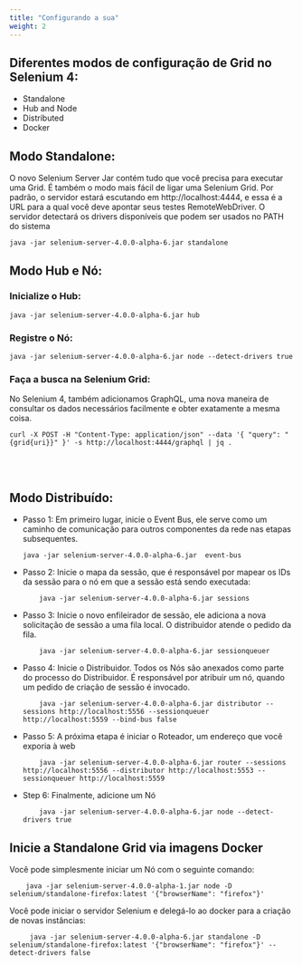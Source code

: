 ```yaml
---
title: "Configurando a sua"
weight: 2
---
```


## Diferentes modos de configuração de Grid no Selenium 4:
* Standalone
* Hub and Node
* Distributed
* Docker

## Modo Standalone:
O novo Selenium Server Jar contém tudo que você precisa para executar uma Grid. É também o modo mais fácil de ligar uma Selenium Grid. Por padrão, o servidor estará escutando em http://localhost:4444, e essa é a URL para a qual você deve apontar seus testes RemoteWebDriver. O servidor detectará os drivers disponíveis que podem ser usados no PATH do sistema

```shell
java -jar selenium-server-4.0.0-alpha-6.jar standalone
```

## Modo Hub e Nó:

### Inicialize o Hub:
```shell
java -jar selenium-server-4.0.0-alpha-6.jar hub
```

### Registre o Nó:

```shell
java -jar selenium-server-4.0.0-alpha-6.jar node --detect-drivers true
```

### Faça a busca na Selenium Grid:

No Selenium 4, também adicionamos GraphQL, uma nova maneira de consultar os dados necessários facilmente e obter exatamente a mesma coisa.

```shell
curl -X POST -H "Content-Type: application/json" --data '{ "query": "{grid{uri}}" }' -s http://localhost:4444/graphql | jq .
```
<br><br>

## Modo Distribuído:

* Passo 1: Em primeiro lugar, inicie o Event Bus, ele serve como um caminho de comunicação para outros componentes da rede nas etapas subsequentes.

    ```shell
    java -jar selenium-server-4.0.0-alpha-6.jar  event-bus
    ```

* Passo 2: Inicie o mapa da sessão, que é responsável por mapear os IDs da sessão para o nó em que a sessão está sendo executada:
        
    ```shell 
        java -jar selenium-server-4.0.0-alpha-6.jar sessions
    ```

* Passo 3: Inicie o novo enfileirador de sessão, ele adiciona a nova solicitação de sessão a uma fila local. O distribuidor atende o pedido da fila.
        
    ```shell 
        java -jar selenium-server-4.0.0-alpha-6.jar sessionqueuer
    ```

* Passo 4: Inicie o Distribuidor. Todos os Nós são anexados como parte do processo do Distribuidor. É responsável por atribuir um nó, quando um pedido de criação de sessão é invocado.

    ```shell 
        java -jar selenium-server-4.0.0-alpha-6.jar distributor --sessions http://localhost:5556 --sessionqueuer http://localhost:5559 --bind-bus false
    ```

* Passo 5: A próxima etapa é iniciar o Roteador, um endereço que você exporia à web

    ```shell 
        java -jar selenium-server-4.0.0-alpha-6.jar router --sessions http://localhost:5556 --distributor http://localhost:5553 --sessionqueuer http://localhost:5559
    ```

* Step 6: Finalmente, adicione um Nó

    ```shell 
        java -jar selenium-server-4.0.0-alpha-6.jar node --detect-drivers true
    ```

## Inicie a Standalone Grid via imagens Docker

  Você pode simplesmente iniciar um Nó com o seguinte comando:
      
```shell 
    java -jar selenium-server-4.0.0-alpha-1.jar node -D selenium/standalone-firefox:latest '{"browserName": "firefox"}'
```

  Você pode iniciar o servidor Selenium e delegá-lo ao docker para a criação de novas instâncias:
      
```shell 
     java -jar selenium-server-4.0.0-alpha-6.jar standalone -D selenium/standalone-firefox:latest '{"browserName": "firefox"}' --detect-drivers false
```
